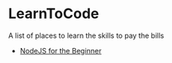 # LearnToCode
A list of places to learn the skills to pay the bills

* [NodeJS for the Beginner](https://hyperdev.com/help/learn-node-js-free-beginner-course/)
